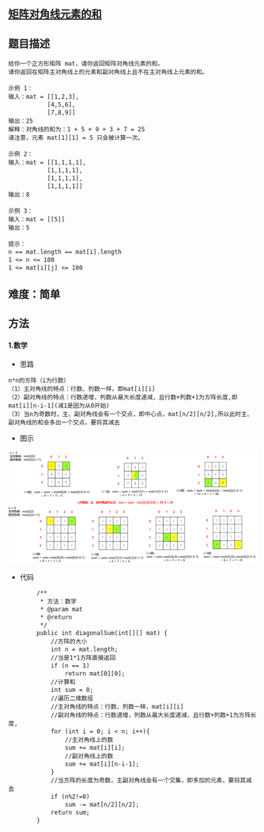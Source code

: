 ## [矩阵对角线元素的和](https://leetcode-cn.com/problems/matrix-diagonal-sum/)

## 题目描述
```
给你一个正方形矩阵 mat，请你返回矩阵对角线元素的和。
请你返回在矩阵主对角线上的元素和副对角线上且不在主对角线上元素的和。

示例 1：
输入：mat = [[1,2,3],
           [4,5,6],
           [7,8,9]]
输出：25
解释：对角线的和为：1 + 5 + 9 + 3 + 7 = 25
请注意，元素 mat[1][1] = 5 只会被计算一次。

示例 2：
输入：mat = [[1,1,1,1],
           [1,1,1,1],
           [1,1,1,1],
           [1,1,1,1]]
输出：8

示例 3：
输入：mat = [[5]]
输出：5

提示：
n == mat.length == mat[i].length
1 <= n <= 100
1 <= mat[i][j] <= 100
```

## 难度：简单

## 方法

#### 1.数学

- 思路
```
n*n的方阵（i为行数）
（1）主对角线的特点：行数、列数一样，即mat[i][i]
（2）副对角线的特点：行数递增，列数从最大长度递减，且行数+列数+1为方阵长度,即mat[i][n-i-1](减1是因为从0开始)
（3）当n为奇数时，主、副对角线会有一个交点，即中心点，mat[n/2][n/2],所以此时主、副对角线的和会多出一个交点，要将其减去
```
- 图示

![MatrixDiagonalSum](https://github.com/LTYYTL/LeetCode_Daily/blob/master/src/com/leetcode/L1572/MatrixDiagonalSum.png)

- 代码

```java_holder_method_tree
        /**
         * 方法：数学
         * @param mat
         * @return
         */
        public int diagonalSum(int[][] mat) {
            //方阵的大小
            int n = mat.length;
            //当是1*1方阵直接返回
            if (n == 1)
                return mat[0][0];
            //计算和
            int sum = 0;
            //遍历二维数组
            //主对角线的特点：行数、列数一样，mat[i][i]
            //副对角线的特点：行数递增，列数从最大长度递减，且行数+列数+1为方阵长度,
            for (int i = 0; i < n; i++){
                //主对角线上的数
                sum += mat[i][i];
                //副对角线上的数
                sum += mat[i][n-i-1];
            }
            //当方阵的长度为奇数，主副对角线会有一个交集，即多加的元素，要将其减去
            if (n%2!=0)
                sum -= mat[n/2][n/2];
            return sum;
        }
```

